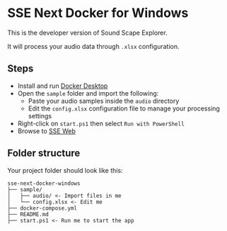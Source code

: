 # SSE Next Docker for Windows

This is the developer version of Sound Scape Explorer.

It will process your audio data through `.xlsx` configuration.

## Steps

- Install and run [Docker Desktop](https://www.docker.com/products/docker-desktop)
- Open the `sample` folder and import the following:
  - Paste your audio samples inside the `audio` directory
  - Edit the `config.xlsx` configuration file to manage your processing settings
- Right-click on `start.ps1` then select `Run with PowerShell`
- Browse to [SSE Web](http://localhost:8080)

## Folder structure

Your project folder should look like this:

```
sse-next-docker-windows
├── sample/
│   ├── audio/ <- Import files in me
│   └── config.xlsx <- Edit me
├── docker-compose.yml
├── README.md
├── start.ps1 <- Run me to start the app
```

